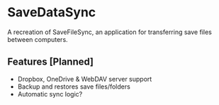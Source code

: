 # SaveDataSync
A recreation of SaveFileSync, an application for transferring save files between computers.

## Features [Planned]
* Dropbox, OneDrive & WebDAV server support
* Backup and restores save files/folders
* Automatic sync logic?
